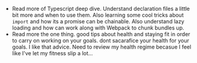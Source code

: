 - Read more of Typescript deep dive. Understand declaration files a little bit more and when to use them. Also learning some cool tricks about `import` and how its a promise can be chainable. Also understand lazy loading and how can work along with Webpack to chunk bundles up. 
- Read more the one thing. good tips about health and staying fit in order to carry on working on your goals. dont sacarafice your health for your goals. I like that advice. Need to review my health regime becasue I feel like I've let my fitness slip a lot...
